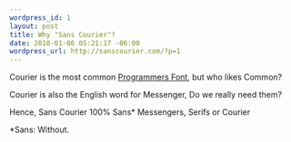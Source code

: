 ```yaml
--- 
wordpress_id: 1
layout: post
title: Why "Sans Courier"?
date: 2010-01-06 05:21:17 -06:00
wordpress_url: http://sanscourier.com/?p=1
---
```

Courier is the most common <a href="http://hivelogic.com/articles/top-10-programming-fonts" target="_blank">Programmers Font</a>, but who likes Common?

Courier is also the English word for Messenger, Do we really need them?

Hence, Sans Courier 100% Sans* Messengers, Serifs or Courier

*Sans: Without.

